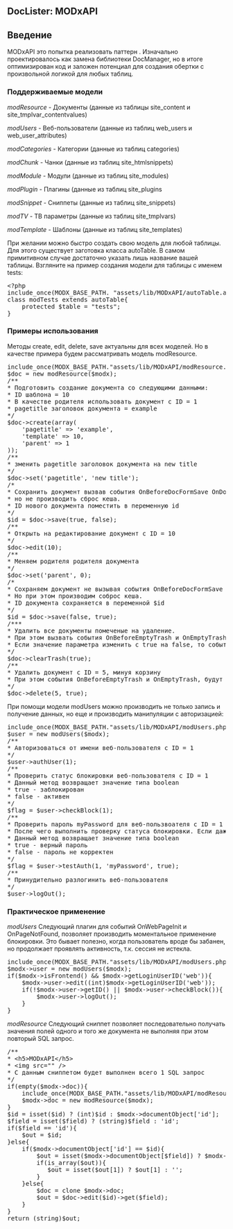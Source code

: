 
<meta http-equiv="Content-Type" content="text/html; charset=utf-8">
<h2>DocLister: MODxAPI</h2>

<h2 class="page-header">Введение</h2>
<p>MODxAPI это попытка реализовать паттерн .
Изначально проектировалось как замена библиотеки DocManager, но в итоге оптимизирован код и заложен потенциал для создания обертки с произвольной логикой для любых таблиц.</p>
<h3 class="sub-header text-bold">Поддерживаемые модели</h3>
<p><em>modResource</em> - Документы (данные из таблицы site_content и site_tmplvar_contentvalues)</p>
<p><em>modUsers</em> - Веб-пользователи (данные из таблиц web_users и web_user_attributes)</p>
<p><em>modCategories</em> - Категории (данные из таблиц categories)</p>
<p><em>modChunk</em> - Чанки (данные из таблиц site_htmlsnippets)</p>
<p><em>modModule</em> - Модули (данные из таблиц site_modules)</p>
<p><em>modPlugin</em> - Плагины (данные из таблиц site_plugins</p>
<p><em>modSnippet</em> - Сниппеты (данные из таблиц site_snippets)</p>
<p><em>modTV</em> - ТВ параметры (данные из таблиц site_tmplvars)</p>
<p><em>modTemplate</em> - Шаблоны (данные из таблиц site_templates)</p>
<p>При желании можно быстро создать свою модель для любой таблицы. Для этого существует заготовка класса autoTable. В самом примитивном случае достаточно указать лишь название вашей таблицы. Взгляните на пример создания модели для таблицы с именем tests:</p>
<pre class="brush: php;">
&lt;?php
include_once(MODX_BASE_PATH. "assets/lib/MODxAPI/autoTable.abstract.php");
class modTests extends autoTable{
	protected $table = "tests";
}
</pre>
<h3 class="sub-header text-bold">Примеры использования</h3>
<p>Методы create, edit, delete, save актуальны для всех моделей. Но в качестве примера будем рассматривать модель modResource.</p>
<pre class="brush: php;">
include_once(MODX_BASE_PATH."assets/lib/MODxAPI/modResource.php");
$doc = new modResource($modx);
/** 
* Подготовить создание документа со следующими данными:
* ID шаблона = 10
* В качестве родителя использовать документ с ID = 1
* pagetitle заголовок документа = example
*/
$doc-&gt;create(array(
	'pagetitle' =&gt; 'example',
	'template' =&gt; 10,
	'parent' =&gt; 1
));
/** 
* зменить pagetitle заголовок документа на new title 
*/
$doc-&gt;set('pagetitle', 'new title');
/*
* Сохранить документ вызвав события OnBeforeDocFormSave OnDocFormSave,
* но не производить сброс кеша. 
* ID нового документа поместить в переменную id
*/
$id = $doc-&gt;save(true, false);
/** 
* Открыть на редактирование документ с ID = 10 
*/ 
$doc-&gt;edit(10);
/** 
* Меняем родителя родителя документа
*/
$doc-&gt;set('parent', 0);
/*
* Сохраняем документ не вызывая события OnBeforeDocFormSave OnDocFormSave,
* Но при этом производим соброс кеша.
* ID документа сохраняется в переменной $id
*/
$id = $doc-&gt;save(false, true);
/***
* Удалить все документы помеченые на удаление.
* При этом вызвать события OnBeforeEmptyTrash и OnEmptyTrash
* Если значение параметра изменить с true на false, то события вызваны не будут, хотя документы удалятся
*/
$doc-&gt;clearTrash(true);
/** 
* Удалить документ с ID = 5, минуя корзину
* При этом события OnBeforeEmptyTrash и OnEmptyTrash, будут вызваны.
*/
$doc-&gt;delete(5, true);
</pre>
<p>При помощи модели modUsers можно производить не только запись и получение данных, но еще и производить манипуляции с авторизацией:</p>
<pre class="brush: php;">
include_once(MODX_BASE_PATH."assets/lib/MODxAPI/modUsers.php");
$user = new modUsers($modx);
/**
* Авторизоваться от имени веб-пользователя с ID = 1
*/
$user-&gt;authUser(1);
/**
* Проверить статус блокировки веб-пользователя с ID = 1 
* Данный метод возвращает значение типа boolean
* true - заблокирован
* false - активен
*/
$flag = $user-&gt;checkBlock(1);
/**
* Проверить пароль myPassword для веб-пользвоателя с ID = 1 
* После чего выполнить проверку статуса блокировки. Если даже пароль указан верный, а пользователь заблокирован, то данный метод вернет значение false. В случае, если изменить значение 3 параметра на false, то статус блокировки проверяться не будет.
* Данный метод возвращает значение типа boolean
* true - верный пароль
* false - пароль не корректен
*/
$flag = $user-&gt;testAuth(1, 'myPassword', true);
/**
* Принудительно разлогинить веб-пользователя
*/
$user-&gt;logOut();
</pre>
<h3 class="sub-header text-bold">Практическое применение</h3>
<p><em>modUsers</em>
Следующий плагин для событий OnWebPageInit и OnPageNotFound, позволяет производить моментальное применение блокировки. Это бывает полезно, когда пользователь вроде бы забанен, но продолжает проявлять активность, т.к. сессия не истекла.</p>
<pre class="brush: php;">
include_once(MODX_BASE_PATH."assets/lib/MODxAPI/modUsers.php");
$modx-&gt;user = new modUsers($modx);
if($modx-&gt;isFrontend() &amp;&amp; $modx-&gt;getLoginUserID('web')){
	$modx-&gt;user-&gt;edit((int)$modx-&gt;getLoginUserID('web'));
	if(!$modx-&gt;user-&gt;getID() || $modx-&gt;user-&gt;checkBlock()){
		$modx-&gt;user-&gt;logOut();
	}
}
</pre>
<p><em>modResource</em>
Следующий сниппет позволяет последовательно получать значения полей одного и того же документа не выполняя при этом повторый SQL запрос.</p>
<pre class="brush: php;">
/**
* &lt;h5&gt;MODxAPI&lt;/h5&gt;
* &lt;img src="" /&gt;
* С данным сниппетом будет выполнен всего 1 SQL запрос
*/
if(empty($modx-&gt;doc)){
	include_once(MODX_BASE_PATH."assets/lib/MODxAPI/modResource.php");
	$modx-&gt;doc = new modResource($modx);
}
$id = isset($id) ? (int)$id : $modx-&gt;documentObject['id'];
$field = isset($field) ? (string)$field : 'id';
if($field == 'id'){
	$out = $id;
}else{
	if($modx-&gt;documentObject['id'] == $id){
		$out = isset($modx-&gt;documentObject[$field]) ? $modx-&gt;documentObject[$field] : '';
		if(is_array($out)){
		   $out = isset($out[1]) ? $out[1] : '';
		}
	}else{
		$doc = clone $modx-&gt;doc;
		$out = $doc-&gt;edit($id)-&gt;get($field);
	}
}
return (string)$out;
</pre>
